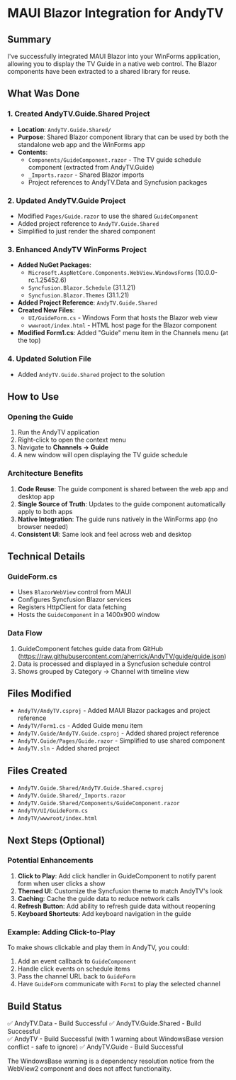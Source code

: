 # MAUI Blazor Integration for AndyTV

## Summary

I've successfully integrated MAUI Blazor into your WinForms application, allowing you to display the TV Guide in a native web control. The Blazor components have been extracted to a shared library for reuse.

## What Was Done

### 1. Created AndyTV.Guide.Shared Project
- **Location**: `AndyTV.Guide.Shared/`
- **Purpose**: Shared Blazor component library that can be used by both the standalone web app and the WinForms app
- **Contents**:
  - `Components/GuideComponent.razor` - The TV guide schedule component (extracted from AndyTV.Guide)
  - `_Imports.razor` - Shared Blazor imports
  - Project references to AndyTV.Data and Syncfusion packages

### 2. Updated AndyTV.Guide Project
- Modified `Pages/Guide.razor` to use the shared `GuideComponent`
- Added project reference to `AndyTV.Guide.Shared`
- Simplified to just render the shared component

### 3. Enhanced AndyTV WinForms Project
- **Added NuGet Packages**:
  - `Microsoft.AspNetCore.Components.WebView.WindowsForms` (10.0.0-rc.1.25452.6)
  - `Syncfusion.Blazor.Schedule` (31.1.21)
  - `Syncfusion.Blazor.Themes` (31.1.21)
- **Added Project Reference**: `AndyTV.Guide.Shared`
- **Created New Files**:
  - `UI/GuideForm.cs` - Windows Form that hosts the Blazor web view
  - `wwwroot/index.html` - HTML host page for the Blazor component
- **Modified Form1.cs**: Added "Guide" menu item in the Channels menu (at the top)

### 4. Updated Solution File
- Added `AndyTV.Guide.Shared` project to the solution

## How to Use

### Opening the Guide
1. Run the AndyTV application
2. Right-click to open the context menu
3. Navigate to **Channels → Guide**
4. A new window will open displaying the TV guide schedule

### Architecture Benefits
1. **Code Reuse**: The guide component is shared between the web app and desktop app
2. **Single Source of Truth**: Updates to the guide component automatically apply to both apps
3. **Native Integration**: The guide runs natively in the WinForms app (no browser needed)
4. **Consistent UI**: Same look and feel across web and desktop

## Technical Details

### GuideForm.cs
- Uses `BlazorWebView` control from MAUI
- Configures Syncfusion Blazor services
- Registers HttpClient for data fetching
- Hosts the `GuideComponent` in a 1400x900 window

### Data Flow
1. GuideComponent fetches guide data from GitHub (https://raw.githubusercontent.com/aherrick/AndyTV/guide/guide.json)
2. Data is processed and displayed in a Syncfusion schedule control
3. Shows grouped by Category → Channel with timeline view

## Files Modified
- `AndyTV/AndyTV.csproj` - Added MAUI Blazor packages and project reference
- `AndyTV/Form1.cs` - Added Guide menu item
- `AndyTV.Guide/AndyTV.Guide.csproj` - Added shared project reference
- `AndyTV.Guide/Pages/Guide.razor` - Simplified to use shared component
- `AndyTV.sln` - Added shared project

## Files Created
- `AndyTV.Guide.Shared/AndyTV.Guide.Shared.csproj`
- `AndyTV.Guide.Shared/_Imports.razor`
- `AndyTV.Guide.Shared/Components/GuideComponent.razor`
- `AndyTV/UI/GuideForm.cs`
- `AndyTV/wwwroot/index.html`

## Next Steps (Optional)

### Potential Enhancements
1. **Click to Play**: Add click handler in GuideComponent to notify parent form when user clicks a show
2. **Themed UI**: Customize the Syncfusion theme to match AndyTV's look
3. **Caching**: Cache the guide data to reduce network calls
4. **Refresh Button**: Add ability to refresh guide data without reopening
5. **Keyboard Shortcuts**: Add keyboard navigation in the guide

### Example: Adding Click-to-Play
To make shows clickable and play them in AndyTV, you could:
1. Add an event callback to `GuideComponent`
2. Handle click events on schedule items
3. Pass the channel URL back to `GuideForm`
4. Have `GuideForm` communicate with `Form1` to play the selected channel

## Build Status
✅ AndyTV.Data - Build Successful
✅ AndyTV.Guide.Shared - Build Successful  
✅ AndyTV - Build Successful (with 1 warning about WindowsBase version conflict - safe to ignore)
✅ AndyTV.Guide - Build Successful

The WindowsBase warning is a dependency resolution notice from the WebView2 component and does not affect functionality.
